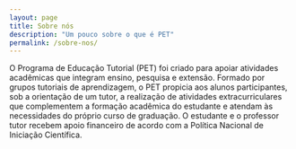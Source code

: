 ```yaml
---
layout: page
title: Sobre nós
description: "Um pouco sobre o que é PET"
permalink: /sobre-nos/
---
```


O Programa de Educação Tutorial (PET) foi criado para apoiar atividades acadêmicas que integram ensino, pesquisa e extensão. Formado por grupos tutoriais de aprendizagem, o PET propicia aos alunos participantes, sob a orientação de um tutor, a realização de atividades extracurriculares que complementem a formação acadêmica do estudante e atendam às necessidades do próprio curso de graduação. O estudante e o professor tutor recebem apoio financeiro de acordo com a Política Nacional de Iniciação Científica.